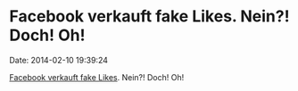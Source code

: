 Facebook verkauft fake Likes. Nein?! Doch! Oh!
==============================================

Date: 2014-02-10 19:39:24

[Facebook verkauft fake
Likes](http://www.youtube.com/watch?v=oVfHeWTKjag). Nein?! Doch! Oh!
